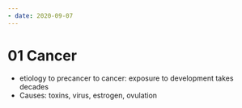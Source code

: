 ```yaml
---
- date: 2020-09-07
---
```


# 01 Cancer

- etiology to precancer to cancer: exposure to development takes decades
- Causes: toxins, virus, estrogen, ovulation

